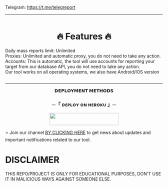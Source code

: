  Telegram: https://t.me/telegreport
  </p>

  ---

  <div style="text-align: center; display: inline-block; max-width: 600px;"> <!-- Center-align the content under "🔥 Features 🔥" -->
    <h1>🔥 Features 🔥</h1>
    <ul style="list-style-type: none; padding: 0; text-align: left;">
      <li>Daily mass reports limit: Unlimited</li>
      <li>Proxies: Unlimited and automatic proxy, you do not need to take any action.</li>
      <li>Accounts: This is automatic, the tool will use accounts for reporting your target from our database API, you do not need to take any action.</li>
      <li>Our tool works on all operating systems, we also have Android/IOS version</li>
  </div>

  ---

<p align="center">
<b>𝗗𝗘𝗣𝗟𝗢𝗬𝗠𝗘𝗡𝗧 𝗠𝗘𝗧𝗛𝗢𝗗𝗦</b>
</p>

<h3 align="center">
    ─「 ᴅᴇᴩʟᴏʏ ᴏɴ ʜᴇʀᴏᴋᴜ 」─
</h3>

<p align="center"><a href="https://dashboard.heroku.com/new?template=https://github.com/Speedsnet/BOT-K-s-"> <img src="https://img.shields.io/badge/Deploy%20On%20Heroku-pink?style=for-the-badge&logo=heroku" width="220" height="38.45"/></a></p>




  <p>
    ⭐ Join our channel <a href="https://t.me/telegreport">BY CLICKING HERE</a> to get news about updates and important notifications related to our tool. <br>
  </p>

  <h1>DISCLAIMER</h1>
  <p>
    THIS REPO/PROJECT IS ONLY FOR EDUCATIONAL PURPOSES, DON'T USE IT IN MALICIOUS WAYS AGAINST SOMEONE ELSE.
  </p>

